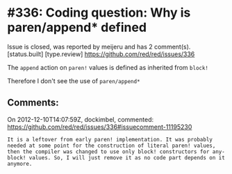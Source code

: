 
#336: Coding question: Why is paren/append* defined
================================================================================
Issue is closed, was reported by meijeru and has 2 comment(s).
[status.built] [type.review]
<https://github.com/red/red/issues/336>

The `append` action on `paren!` values is defined as inherited from `block!`

Therefore I don't see the use of `paren/append*`



Comments:
--------------------------------------------------------------------------------

On 2012-12-10T14:07:59Z, dockimbel, commented:
<https://github.com/red/red/issues/336#issuecomment-11195230>

    It is a leftover from early paren! implementation. It was probably needed at some point for the construction of literal paren! values, then the compiler was changed to use only block! constructors for any-block! values. So, I will just remove it as no code part depends on it anymore.

